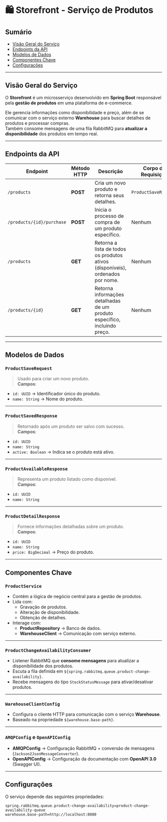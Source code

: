 # 🛍️ Storefront - Serviço de Produtos

## Sumário
- [Visão Geral do Serviço](#visão-geral-do-serviço)
- [Endpoints da API](#endpoints-da-api)
- [Modelos de Dados](#modelos-de-dados)
- [Componentes Chave](#componentes-chave)
- [Configurações](#configurações)

---

## Visão Geral do Serviço
O **Storefront** é um microsserviço desenvolvido em **Spring Boot** responsável pela **gestão de produtos** em uma plataforma de e-commerce.  

Ele gerencia informações como disponibilidade e preço, além de se comunicar com o serviço externo **Warehouse** para buscar detalhes de produtos e processar compras.  
Também consome mensagens de uma fila RabbitMQ para **atualizar a disponibilidade** dos produtos em tempo real.

---

## Endpoints da API

| Endpoint                | Método HTTP | Descrição                                                                | Corpo da Requisição       | Corpo da Resposta                  |
|--------------------------|-------------|--------------------------------------------------------------------------|---------------------------|-------------------------------------|
| `/products`             | **POST**    | Cria um novo produto e retorna seus detalhes.                            | `ProductSaveRequest`      | `ProductSavedResponse`              |
| `/products/{id}/purchase` | **POST**  | Inicia o processo de compra de um produto específico.                     | Nenhum                   | Nenhum (**204 No Content**)         |
| `/products`             | **GET**     | Retorna a lista de todos os produtos ativos (disponíveis), ordenados por nome. | Nenhum                   | `List<ProductAvailableResponse>`    |
| `/products/{id}`        | **GET**     | Retorna informações detalhadas de um produto específico, incluindo preço. | Nenhum                   | `ProductDetailResponse`             |

---

## Modelos de Dados

### `ProductSaveRequest`
> Usado para criar um novo produto.  
**Campos**:
- `id: UUID` → Identificador único do produto.  
- `name: String` → Nome do produto.  

---

### `ProductSavedResponse`
> Retornado após um produto ser salvo com sucesso.  
**Campos**:
- `id: UUID`  
- `name: String`  
- `active: Boolean` → Indica se o produto está ativo.  

---

### `ProductAvailableResponse`
> Representa um produto listado como disponível.  
**Campos**:
- `id: UUID`  
- `name: String`  

---

### `ProductDetailResponse`
> Fornece informações detalhadas sobre um produto.  
**Campos**:
- `id: UUID`  
- `name: String`  
- `price: BigDecimal` → Preço do produto.  

---

## Componentes Chave

### `ProductService`
- Contém a lógica de negócio central para a gestão de produtos.  
- Lida com:
  - Gravação de produtos.  
  - Alteração de disponibilidade.  
  - Obtenção de detalhes.  
- Interage com:
  - **ProductRepository** → Banco de dados.  
  - **WarehouseClient** → Comunicação com serviço externo.  

---

### `ProductChangeAvailabilityConsumer`
- Listener RabbitMQ que **consome mensagens** para atualizar a disponibilidade dos produtos.  
- Escuta a fila definida em `${spring.rabbitmq.queue.product-change-availability}`.  
- Recebe mensagens do tipo `StockStatusMessage` para ativar/desativar produtos.  

---

### `WarehouseClientConfig`
- Configura o cliente HTTP para comunicação com o serviço **Warehouse**.  
- Baseado na propriedade `${warehouse.base-path}`.  

---

### `AMQPConfig` e `OpenAPIConfig`
- **AMQPConfig** → Configuração RabbitMQ + conversão de mensagens (`Jackson2JsonMessageConverter`).  
- **OpenAPIConfig** → Configuração da documentação com **OpenAPI 3.0** (Swagger UI).  

---

## Configurações
O serviço depende das seguintes propriedades:  

```properties
spring.rabbitmq.queue.product-change-availability=product-change-availability-queue
warehouse.base-path=http://localhost:8080

